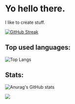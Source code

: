 # Yo hello there.
I like to create stuff.

[![GitHub Streak](https://streak-stats.demolab.com/?user=phaspez)](https://git.io/streak-stats)
## Top used languages:
![Top Langs](https://github-readme-stats.vercel.app/api/top-langs/?username=phaspez&layout=compact&theme=transparent)
## Stats: 
![Anurag's GitHub stats](https://github-readme-stats.vercel.app/api?username=phaspez&show_icons=true&theme=transparent)

![](https://komarev.com/ghpvc/?username=phaspez&style=for-the-badge&color=brightgreen)
